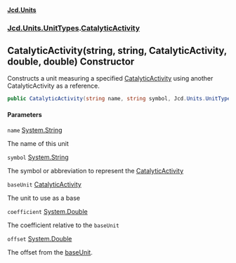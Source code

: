 #### [Jcd.Units](index.md 'index')
### [Jcd.Units.UnitTypes](Jcd.Units.UnitTypes.md 'Jcd.Units.UnitTypes').[CatalyticActivity](Jcd.Units.UnitTypes.CatalyticActivity.md 'Jcd.Units.UnitTypes.CatalyticActivity')

## CatalyticActivity(string, string, CatalyticActivity, double, double) Constructor

Constructs a unit measuring a specified [CatalyticActivity](Jcd.Units.UnitTypes.CatalyticActivity.md 'Jcd.Units.UnitTypes.CatalyticActivity') using another CatalyticActivity as a reference.

```csharp
public CatalyticActivity(string name, string symbol, Jcd.Units.UnitTypes.CatalyticActivity baseUnit, double coefficient, double offset=0.0);
```
#### Parameters

<a name='Jcd.Units.UnitTypes.CatalyticActivity.CatalyticActivity(string,string,Jcd.Units.UnitTypes.CatalyticActivity,double,double).name'></a>

`name` [System.String](https://docs.microsoft.com/en-us/dotnet/api/System.String 'System.String')

The name of this unit

<a name='Jcd.Units.UnitTypes.CatalyticActivity.CatalyticActivity(string,string,Jcd.Units.UnitTypes.CatalyticActivity,double,double).symbol'></a>

`symbol` [System.String](https://docs.microsoft.com/en-us/dotnet/api/System.String 'System.String')

The symbol or abbreviation to represent the [CatalyticActivity](Jcd.Units.UnitTypes.CatalyticActivity.md 'Jcd.Units.UnitTypes.CatalyticActivity')

<a name='Jcd.Units.UnitTypes.CatalyticActivity.CatalyticActivity(string,string,Jcd.Units.UnitTypes.CatalyticActivity,double,double).baseUnit'></a>

`baseUnit` [CatalyticActivity](Jcd.Units.UnitTypes.CatalyticActivity.md 'Jcd.Units.UnitTypes.CatalyticActivity')

The unit to use as a base

<a name='Jcd.Units.UnitTypes.CatalyticActivity.CatalyticActivity(string,string,Jcd.Units.UnitTypes.CatalyticActivity,double,double).coefficient'></a>

`coefficient` [System.Double](https://docs.microsoft.com/en-us/dotnet/api/System.Double 'System.Double')

The coefficient relative to the `baseUnit`

<a name='Jcd.Units.UnitTypes.CatalyticActivity.CatalyticActivity(string,string,Jcd.Units.UnitTypes.CatalyticActivity,double,double).offset'></a>

`offset` [System.Double](https://docs.microsoft.com/en-us/dotnet/api/System.Double 'System.Double')

The offset from the [baseUnit](Jcd.Units.UnitTypes.CatalyticActivity.CatalyticActivity(string,string,Jcd.Units.UnitTypes.CatalyticActivity,double,double).md#Jcd.Units.UnitTypes.CatalyticActivity.CatalyticActivity(string,string,Jcd.Units.UnitTypes.CatalyticActivity,double,double).baseUnit 'Jcd.Units.UnitTypes.CatalyticActivity.CatalyticActivity(string, string, Jcd.Units.UnitTypes.CatalyticActivity, double, double).baseUnit').
